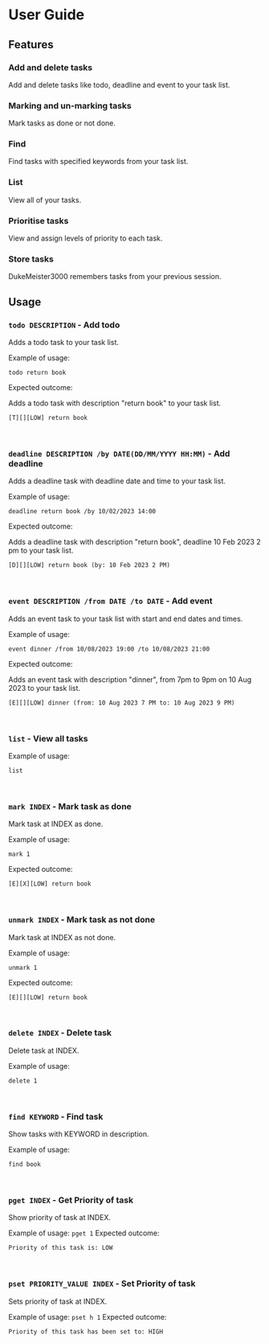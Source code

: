 # User Guide

## Features 

### Add and delete tasks

Add and delete tasks like todo, deadline and event to your task list.

### Marking and un-marking tasks

Mark tasks as done or not done.

### Find

Find tasks with specified keywords from your task list.

### List

View all of your tasks.

### Prioritise tasks

View and assign levels of priority to each task.

### Store tasks

DukeMeister3000 remembers tasks from your previous session.

## Usage

### `todo DESCRIPTION` - Add todo

Adds a todo task to your task list.

Example of usage: 

`todo return book`

Expected outcome:

Adds a todo task with description "return book" to your task list.

```
[T][][LOW] return book
```
<br/>

### `deadline DESCRIPTION /by DATE(DD/MM/YYYY HH:MM)` - Add deadline

Adds a deadline task with deadline date and time to your task list.

Example of usage:

`deadline return book /by 10/02/2023 14:00`

Expected outcome:

Adds a deadline task with description "return book", deadline 10 Feb 2023 2 pm to your task list.

```
[D][][LOW] return book (by: 10 Feb 2023 2 PM)
```
<br/>

### `event DESCRIPTION /from DATE /to DATE` - Add event

Adds an event task to your task list with start and end dates and times.

Example of usage:

`event dinner /from 10/08/2023 19:00 /to 10/08/2023 21:00`

Expected outcome:

Adds an event task with description "dinner", from 7pm to 9pm on 10 Aug 2023 to your task list.

```
[E][][LOW] dinner (from: 10 Aug 2023 7 PM to: 10 Aug 2023 9 PM)
```
<br/>

### `list` - View all tasks


Example of usage:

`list`

<br/>

### `mark INDEX` - Mark task as done

Mark task at INDEX as done.

Example of usage:

`mark 1`

Expected outcome:

```
[E][X][LOW] return book
```
<br/>

### `unmark INDEX` - Mark task as not done

Mark task at INDEX as not done.

Example of usage:

`unmark 1`

Expected outcome:

```
[E][][LOW] return book
```
<br/>

### `delete INDEX` - Delete task

Delete task at INDEX.

Example of usage:

`delete 1`

<br/>

### `find KEYWORD` - Find task

Show tasks with KEYWORD in description.

Example of usage:

`find book`

<br/>

### `pget INDEX` - Get Priority of task

Show priority of task at INDEX.

Example of usage:
`pget 1`
Expected outcome:

```
Priority of this task is: LOW
```

<br/>

### `pset PRIORITY_VALUE INDEX` - Set Priority of task

Sets priority of task at INDEX.

Example of usage:
`pset h 1`
Expected outcome:

```
Priority of this task has been set to: HIGH
```


